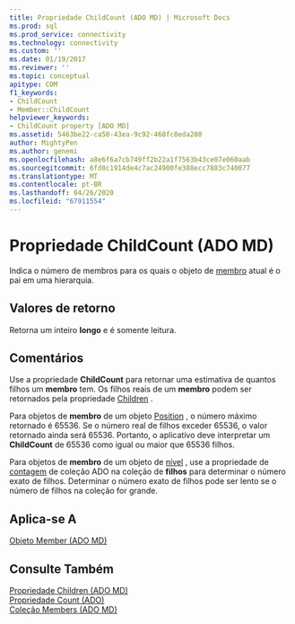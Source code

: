 ```yaml
---
title: Propriedade ChildCount (ADO MD) | Microsoft Docs
ms.prod: sql
ms.prod_service: connectivity
ms.technology: connectivity
ms.custom: ''
ms.date: 01/19/2017
ms.reviewer: ''
ms.topic: conceptual
apitype: COM
f1_keywords:
- ChildCount
- Member::ChildCount
helpviewer_keywords:
- ChildCount property [ADO MD]
ms.assetid: 5463be22-ca50-43ea-9c92-468fc8eda280
author: MightyPen
ms.author: genemi
ms.openlocfilehash: a8e6f6a7cb749ff2b22a1f7563b43ce07e060aab
ms.sourcegitcommit: 6fd8c1914de4c7ac24900fe388ecc7883c740077
ms.translationtype: MT
ms.contentlocale: pt-BR
ms.lasthandoff: 04/26/2020
ms.locfileid: "67911554"
---
```

# <a name="childcount-property-ado-md"></a>Propriedade ChildCount (ADO MD)
Indica o número de membros para os quais o objeto de [membro](../../../ado/reference/ado-md-api/member-object-ado-md.md) atual é o pai em uma hierarquia.  
  
## <a name="return-values"></a>Valores de retorno  
 Retorna um inteiro **longo** e é somente leitura.  
  
## <a name="remarks"></a>Comentários  
 Use a propriedade **ChildCount** para retornar uma estimativa de quantos filhos um **membro** tem. Os filhos reais de um **membro** podem ser retornados pela propriedade [Children](../../../ado/reference/ado-md-api/children-property-ado-md.md) .  
  
 Para objetos de **membro** de um objeto [Position](../../../ado/reference/ado-md-api/position-object-ado-md.md) , o número máximo retornado é 65536. Se o número real de filhos exceder 65536, o valor retornado ainda será 65536. Portanto, o aplicativo deve interpretar um **ChildCount** de 65536 como igual ou maior que 65536 filhos.  
  
 Para objetos de **membro** de um objeto de [nível](../../../ado/reference/ado-md-api/level-object-ado-md.md) , use a propriedade de [contagem](../../../ado/reference/ado-api/count-property-ado.md) de coleção ADO na coleção de **filhos** para determinar o número exato de filhos. Determinar o número exato de filhos pode ser lento se o número de filhos na coleção for grande.  
  
## <a name="applies-to"></a>Aplica-se A  
 [Objeto Member (ADO MD)](../../../ado/reference/ado-md-api/member-object-ado-md.md)  
  
## <a name="see-also"></a>Consulte Também  
 [Propriedade Children (ADO MD)](../../../ado/reference/ado-md-api/children-property-ado-md.md)   
 [Propriedade Count (ADO)](../../../ado/reference/ado-api/count-property-ado.md)   
 [Coleção Members (ADO MD)](../../../ado/reference/ado-md-api/members-collection-ado-md.md)
